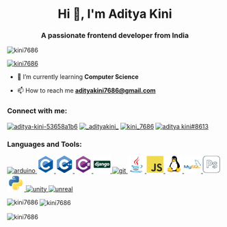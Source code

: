 <h1 align="center">Hi 👋, I'm Aditya Kini</h1>
<h3 align="center">A passionate frontend developer from India</h3>

<p align="left"> <img src="https://komarev.com/ghpvc/?username=kini7686&label=Profile%20views&color=0e75b6&style=flat" alt="kini7686" /> </p>

<p align="left"> <a href="https://github.com/ryo-ma/github-profile-trophy"><img src="https://github-profile-trophy.vercel.app/?username=kini7686" alt="kini7686" /></a> </p>

- 🌱 I’m currently learning **Computer Science**

- 📫 How to reach me **adityakini7686@gmail.com**

<h3 align="left">Connect with me:</h3>
<p align="left">
<a href="https://linkedin.com/in/aditya-kini-53658a1b6" target="blank"><img align="center" src="https://cdn.jsdelivr.net/npm/simple-icons@3.0.1/icons/linkedin.svg" alt="aditya-kini-53658a1b6" height="30" width="40" /></a>
<a href="https://instagram.com/_adityakini_" target="blank"><img align="center" src="https://cdn.jsdelivr.net/npm/simple-icons@3.0.1/icons/instagram.svg" alt="_adityakini_" height="30" width="40" /></a>
<a href="https://www.codechef.com/users/kini_7686" target="blank"><img align="center" src="https://cdn.jsdelivr.net/npm/simple-icons@3.1.0/icons/codechef.svg" alt="kini_7686" height="30" width="40" /></a>
<a href="https://discord.gg/aditya kini#8613" target="blank"><img align="center" src="https://cdn.jsdelivr.net/npm/simple-icons@3.0.1/icons/discord.svg" alt="aditya kini#8613" height="30" width="40" /></a>
</p>

<h3 align="left">Languages and Tools:</h3>
 <a href="https://www.arduino.cc/" target="_blank"> <img src="https://cdn.worldvectorlogo.com/logos/arduino-1.svg" alt="arduino" width="40" height="40"/> </a> <a href="https://www.cprogramming.com/" target="_blank"> <img src="https://raw.githubusercontent.com/devicons/devicon/master/icons/c/c-original.svg" alt="c" width="40" height="40"/> </a> <a href="https://www.w3schools.com/cpp/" target="_blank"> <img src="https://raw.githubusercontent.com/devicons/devicon/master/icons/cplusplus/cplusplus-original.svg" alt="cplusplus" width="40" height="40"/> </a> <a href="https://www.w3schools.com/cs/" target="_blank"> <img src="https://raw.githubusercontent.com/devicons/devicon/master/icons/csharp/csharp-original.svg" alt="csharp" width="40" height="40"/> </a> <a href="https://www.djangoproject.com/" target="_blank"> <img src="https://raw.githubusercontent.com/devicons/devicon/master/icons/django/django-original.svg" alt="django" width="40" height="40"/> </a> <a href="https://git-scm.com/" target="_blank"> <img src="https://www.vectorlogo.zone/logos/git-scm/git-scm-icon.svg" alt="git" width="40" height="40"/> </a> <a href="https://www.java.com" target="_blank"> <img src="https://raw.githubusercontent.com/devicons/devicon/master/icons/java/java-original.svg" alt="java" width="40" height="40"/> </a> <a href="https://developer.mozilla.org/en-US/docs/Web/JavaScript" target="_blank"> <img src="https://raw.githubusercontent.com/devicons/devicon/master/icons/javascript/javascript-original.svg" alt="javascript" width="40" height="40"/> </a> <a href="https://www.linux.org/" target="_blank"> <img src="https://raw.githubusercontent.com/devicons/devicon/master/icons/linux/linux-original.svg" alt="linux" width="40" height="40"/> </a> <a href="https://www.mysql.com/" target="_blank"> <img src="https://raw.githubusercontent.com/devicons/devicon/master/icons/mysql/mysql-original-wordmark.svg" alt="mysql" width="40" height="40"/> </a> <a href="https://www.photoshop.com/en" target="_blank"> <img src="https://raw.githubusercontent.com/devicons/devicon/master/icons/photoshop/photoshop-line.svg" alt="photoshop" width="40" height="40"/> </a> <a href="https://www.python.org" target="_blank"> <img src="https://raw.githubusercontent.com/devicons/devicon/master/icons/python/python-original.svg" alt="python" width="40" height="40"/> </a> <a href="https://unity.com/" target="_blank"> <img src="https://www.vectorlogo.zone/logos/unity3d/unity3d-icon.svg" alt="unity" width="40" height="40"/> </a> <a href="https://unrealengine.com/" target="_blank"> <img src="https://raw.githubusercontent.com/kenangundogan/fontisto/036b7eca71aab1bef8e6a0518f7329f13ed62f6b/icons/svg/brand/unreal-engine.svg" alt="unreal" width="40" height="40"/> </a> </p>

<p><img align="left" src="https://github-readme-stats.vercel.app/api/top-langs?username=kini7686&show_icons=true&locale=en&layout=compact" alt="kini7686" /></p>

<p>&nbsp;<img align="center" src="https://github-readme-stats.vercel.app/api?username=kini7686&show_icons=true&locale=en" alt="kini7686" /></p>

<p><img align="center" src="https://github-readme-streak-stats.herokuapp.com/?user=kini7686&" alt="kini7686" /></p>
